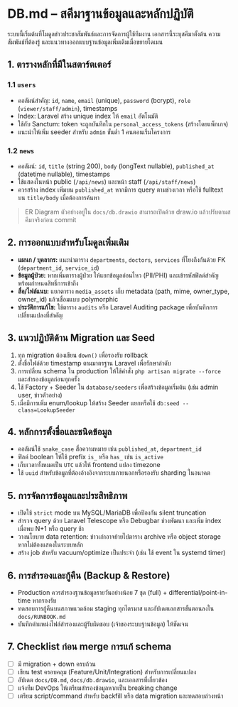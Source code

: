 ﻿# DB.md – สคีมาฐานข้อมูลและหลักปฏิบัติ

ระบบนี้เริ่มต้นที่โมดูลข่าวประชาสัมพันธ์และการจัดการผู้ใช้ทีมงาน เอกสารนี้ระบุสคีมาตั้งต้น ความสัมพันธ์ที่ต้องรู้ และแนวทางออกแบบฐานข้อมูลเพิ่มเติมเมื่อขยายโดเมน

## 1. ตารางหลักที่มีในสตาร์ตเตอร์

### 1.1 `users`
- คอลัมน์สำคัญ: `id`, `name`, `email` (unique), `password` (bcrypt), `role` (`viewer/staff/admin`), timestamps
- Index: Laravel สร้าง unique index ให้ `email` อัตโนมัติ
- ใช้กับ Sanctum: token จะถูกบันทึกใน `personal_access_tokens` (สร้างโดยแพ็กเกจ)
- แนะนำให้เพิ่ม seeder สำหรับ `admin` ขั้นต่ำ 1 คนตอนเริ่มโครงการ

### 1.2 `news`
- คอลัมน์: `id`, `title` (string 200), `body` (longText nullable), `published_at` (datetime nullable), timestamps
- ใช้แสดงในหน้า public (`/api/news`) และหน้า staff (`/api/staff/news`)
- ควรสร้าง index เพิ่มบน `published_at` หากมีการ query ตามช่วงเวลา หรือใช้ fulltext บน `title/body` เมื่อต้องการค้นหา

> ER Diagram ตัวอย่างอยู่ใน `docs/db.drawio` สามารถเปิดด้วย draw.io แล้วปรับตามสคีมาจริงก่อน commit

## 2. การออกแบบสำหรับโมดูลเพิ่มเติม
- **แผนก / บุคลากร:** แนะนำตาราง `departments`, `doctors`, `services` ที่โยงถึงกันด้วย FK (`department_id`, `service_id`)
- **ข้อมูลผู้ป่วย:** หากเพิ่มตารางผู้ป่วย ให้แยกข้อมูลอ่อนไหว (PII/PHI) และเข้ารหัสฟิลด์สำคัญ พร้อมกำหนดสิทธิ์การเข้าถึง
- **สื่อ/ไฟล์แนบ:** แยกตาราง `media_assets` เก็บ metadata (path, mime, owner_type, owner_id) แล้วเชื่อมแบบ polymorphic
- **ประวัติการแก้ไข:** ใช้ตาราง `audits` หรือ Laravel Auditing package เพื่อบันทึกการเปลี่ยนแปลงที่สำคัญ

## 3. แนวปฏิบัติด้าน Migration และ Seed
1. ทุก migration ต้องเขียน `down()` เพื่อรองรับ rollback
2. ตั้งชื่อไฟล์ด้วย timestamp ตามมาตรฐาน Laravel เพื่อรักษาลำดับ
3. การเปลี่ยน schema ใน production ให้ใช้คำสั่ง `php artisan migrate --force` และสำรองข้อมูลก่อนทุกครั้ง
4. ใช้ Factory + Seeder ใน `database/seeders` เพื่อสร้างข้อมูลเริ่มต้น (เช่น admin user, ข่าวตัวอย่าง)
5. เมื่อมีการเพิ่ม enum/lookup ให้สร้าง Seeder แยกหรือใช้ `db:seed --class=LookupSeeder`

## 4. หลักการตั้งชื่อและชนิดข้อมูล
- คอลัมน์ใช้ `snake_case` สื่อความหมาย เช่น `published_at`, `department_id`
- ฟิลด์ boolean ให้ใช้ prefix `is_` หรือ `has_` เช่น `is_active`
- เก็บเวลาทั้งหมดเป็น `UTC` แล้วให้ frontend แปลง timezone
- ใช้ `uuid` สำหรับข้อมูลที่ต้องอ้างอิงจากระบบภายนอกหรือรองรับ sharding ในอนาคต

## 5. การจัดการข้อมูลและประสิทธิภาพ
- เปิดใช้ `strict` mode บน MySQL/MariaDB เพื่อป้องกัน silent truncation
- สำรวจ query ด้วย Laravel Telescope หรือ Debugbar ช่วงพัฒนา และเพิ่ม index เมื่อพบ N+1 หรือ query ช้า
- วางนโยบาย data retention: ข่าวเก่าอาจย้ายไปตาราง archive หรือ object storage หากไม่ต้องแสดงในระบบหลัก
- สร้าง job สำหรับ vacuum/optimize เป็นประจำ (เช่น ใช้ event ใน systemd timer)

## 6. การสำรองและกู้คืน (Backup & Restore)
- Production ควรสำรองฐานข้อมูลรายวันอย่างน้อย 7 ชุด (full) + differential/point-in-time หากรองรับ
- ทดสอบการกู้คืนบนสภาพแวดล้อม staging ทุกไตรมาส และอัปเดตเอกสารขั้นตอนลงใน `docs/RUNBOOK.md`
- บันทึกตำแหน่งไฟล์สำรองและผู้รับผิดชอบ (เจ้าของระบบฐานข้อมูล) ให้ชัดเจน

## 7. Checklist ก่อน merge การแก้ schema
- [ ] มี migration + down ครบถ้วน
- [ ] เขียน test ครอบคลุม (Feature/Unit/Integration) สำหรับการเปลี่ยนแปลง
- [ ] อัปเดต `docs/DB.md`, `docs/db.drawio`, และเอกสารที่เกี่ยวข้อง
- [ ] แจ้งทีม DevOps ให้เตรียมสำรองข้อมูลหากเป็น breaking change
- [ ] เตรียม script/command สำหรับ backfill หรือ data migration และทดสอบล่วงหน้า
